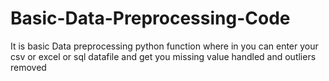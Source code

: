 # Basic-Data-Preprocessing-Code
It is basic Data preprocessing python function where in you can enter your csv or excel or sql datafile and get you missing value handled and outliers removed
